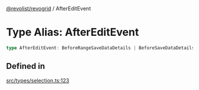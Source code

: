 [@revolist/revogrid](README.md) / AfterEditEvent

# Type Alias: AfterEditEvent

```ts
type AfterEditEvent: BeforeRangeSaveDataDetails | BeforeSaveDataDetails;
```

## Defined in

[src/types/selection.ts:123](https://github.com/revolist/revogrid/blob/2bbd565b6ba0fbdf72ee22dd6361908f69d8c6e1/src/types/selection.ts#L123)
